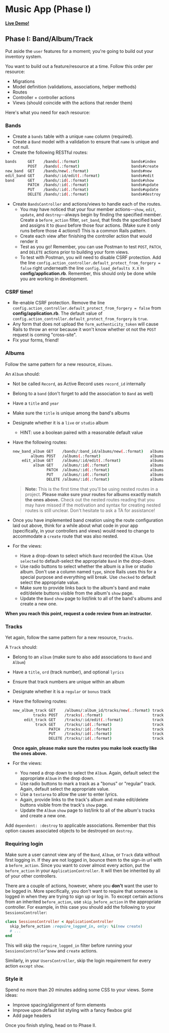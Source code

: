 # Music App (Phase I)

**[Live Demo!][live-demo]**

[live-demo]: https://aa-music-app.herokuapp.com

## Phase I: Band/Album/Track

Put aside the `user` features for a moment; you're going to build out your
inventory system.

You want to build out a feature/resource at a time. Follow this order per
resource:

- Migrations
- Model definition (validations, associations, helper methods)
- Routes
- Controller + controller actions
- Views (should coincide with the actions that render them)

Here's what you need for each resource:

### Bands

- Create a `bands` table with a unique `name` column (required).
- Create a `Band` model with a validation to ensure that `name` is unique and
  not null.
- Create the following RESTful routes:

```sh
bands     GET    /bands(.:format)                       bands#index
          POST   /bands(.:format)                       bands#create
new_band  GET    /bands/new(.:format)                   bands#new
edit_band GET    /bands/:id/edit(.:format)              bands#edit
band      GET    /bands/:id(.:format)                   bands#show
          PATCH  /bands/:id(.:format)                   bands#update
          PUT    /bands/:id(.:format)                   bands#update
          DELETE /bands/:id(.:format)                   bands#destroy
```

- Create `BandsController` and actions/views to handle each of the routes.
  - You may have noticed that your four member actions--`show`, `edit`,
    `update`, and `destroy`--always begin by finding the specified member.
    Create a `before_action` filter, `set_band`, that finds the specified band
    and assigns it to `@band` before those four actions. (Make sure it only runs
    before those 4 actions!) This is a common Rails pattern.
  - Create each view after finishing the controller action that would render it
  - Test as you go! Remember, you can use Postman to test `POST`, `PATCH`, and
    `DELETE` actions prior to building your form views.
  - To test with Postman, you will need to disable CSRF protection. Add the line
    `config.action_controller.default_protect_from_forgery = false` right
    underneath the line `config.load_defaults X.X` in __config/application.rb__.
    Remember, this should only be done while you are working in development.

### CSRF time!

- Re-enable CSRF protection. Remove the line
  `config.action_controller.default_protect_from_forgery = false` from
  __config/application.rb__. The default value of
  `config.action_controller.default_protect_from_forgery` is `true`.
- Any form that does not upload the `form_authenticity_token` will cause Rails
  to throw an error because it won't know whether ot not the `POST` request is
  coming "cross-site".
- Fix your forms, friend!

### Albums

Follow the same pattern for a new resource, `Albums`.

An `Album` should:

- Not be called `Record`, as Active Record uses `record_id` internally
- Belong to a `band` (don't forget to add the association to `Band` as well)
- Have a `title` and `year`
- Make sure the `title` is unique among the band's albums
- Designate whether it is a `live` or `studio` album
  - HINT: use a boolean paired with a reasonable default value
- Have the following routes:
  
  ```sh
  new_band_album GET    /bands/:band_id/albums/new(.:format)   albums#new
          albums POST   /albums(.:format)                      albums#create
      edit_album GET    /albums/:id/edit(.:format)             albums#edit
           album GET    /albums/:id(.:format)                  albums#show
                 PATCH  /albums/:id(.:format)                  albums#update
                 PUT    /albums/:id(.:format)                  albums#update
                 DELETE /albums/:id(.:format)                  albums#destroy
  ```

  > **Note:** This is the first time that you'll be using nested routes in a
  > project. **Please make sure your routes for albums exactly match the ones
  > above.** Check out the nested routes reading that you may have missed if the
  > motivation and syntax for creating nested routes is still unclear. Don't
  > hesitate to ask a TA for assistance!

- Once you have implemented band creation using the route configuration laid out
  above, think for a while about what code in your app (specifically, in your
  controllers and views) would need to change to accommodate a `create` route
  that was also nested.

- For the views:
  - Have a drop-down to select which `Band` recorded the `Album`. Use `selected`
    to default-select the appropriate `Band` in the drop-down.
  - Use radio buttons to select whether the album is a live or studio album.
    Don't use a column named `type`, since Rails uses this for a special purpose
    and everything will break. Use `checked` to default select the appropriate
    value.
  - Make sure to provide links back to the album's band and make edit/delete
    buttons visible from the album's `show` page.
  - Update the `Band` `show` page to list/link to all of the band's albums and
    create a new one.

**When you reach this point, request a code review from an instructor.**

### Tracks

Yet again, follow the same pattern for a new resource, `Tracks`.

A `Track` should:

- Belong to an `album` (make sure to also add associations to `Band` and
  `Album`)
- Have a `title`, `ord` (track number), and optional `lyrics`
- Ensure that track numbers are unique within an album
- Designate whether it is a `regular` or `bonus` track
- Have the following routes:

  ```sh
  new_album_track GET    /albums/:album_id/tracks/new(.:format) tracks#new
           tracks POST   /tracks(.:format)                      tracks#create
       edit_track GET    /tracks/:id/edit(.:format)             tracks#edit
            track GET    /tracks/:id(.:format)                  tracks#show
                  PATCH  /tracks/:id(.:format)                  tracks#update
                  PUT    /tracks/:id(.:format)                  tracks#update
                  DELETE /tracks/:id(.:format)                  tracks#destroy
  ```

  **Once again, please make sure the routes you make look exactly like the ones
  above.**

- For the views:
  - You need a drop down to select the `Album`. Again, default select the
    appropriate `Album` in the drop down.
  - Use radio buttons to mark a track as a "bonus" or "regular" track. Again,
    default select the appropriate value.
  - Use a `textarea` to allow the user to enter lyrics.
  - Again, provide links to the track's album and make edit/delete buttons
    visible from the track's `show` page.
  - Update the `Album` `show` page to list/link to all of the album's tracks and
    create a new one.

Add `dependent: :destroy` to applicable associations. Remember that this option
causes associated objects to be destroyed on `destroy`.

### Requiring login

Make sure a user cannot view any of the `Band`, `Album`, or `Track` data without
first logging in. If they are not logged in, bounce them to the sign-in url with
a `before_action`. Since you want to cover almost every action, put the
`before_action` in your `ApplicationController`. It will then be inherited by
all of your other controllers.

There are a couple of actions, however, where you **don't** want the user to be
logged in. More specifically, you don't want to require that someone is logged
in when they are trying to sign up or log in. To except certain actions from an
inherited `before_action`, use `skip_before_action` in the appropriate
controller. For example, in this case you should add the following to your
`SessionsController`:

```rb
class SessionsController < ApplicationController
  skip_before_action :require_logged_in, only: %i(new create)
  # ...
end
```

This will skip the `require_logged_in` filter before running your
`SessionsController`'s`new` and `create` actions.

Similarly, in your `UsersController`, skip the login requirement for every
action `except` `show`.

### Style it

Spend no more than 20 minutes adding some CSS to your views. Some ideas:

- Improve spacing/alignment of form elements
- Improve upon default list styling with a fancy flexbox grid
- Add page headers

Once you finish styling, head on to Phase II.